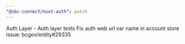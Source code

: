 ```yaml
---
"@sbc-connect/nuxt-auth": patch
---
```


Auth Layer - Auth layer tests
Fix auth web url var name in account store issue: bcgov/entity#29335
